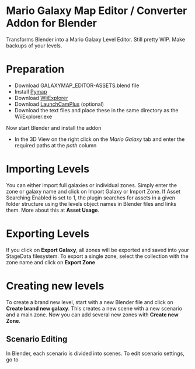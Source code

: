 # Mario Galaxy Map Editor / Converter Addon for Blender
Transforms Blender into a Mario Galaxy Level Editor.
Still pretty WIP. Make backups of your levels.

# Preparation

- Download GALAXYMAP_EDITOR-ASSETS.blend file
- Install [Pymap](https://github.com/SunakazeKun/pyjmap)
- Download [WiiExplorer](https://github.com/SuperHackio/WiiExplorer)
- Download [LaunchCamPlus](https://github.com/SuperHackio/LaunchCamPlus) (optional)
- Download the text files and place these in the same directory as the WiiExplorer.exe

Now start Blender and install the addon
- In the 3D View on the right click on the *Mario Galaxy* tab and enter the required paths at the *path* column

# Importing Levels

You can either import full galaxies or individual zones. Simply enter the zone or galaxy name and click on Import Galaxy or Import Zone.
If Asset Searching Enabled is set to 1, the plugin searches for assets in a given folder structure using the levels object names in Blender files and links them. More about this at **Asset Usage**.

# Exporting Levels

If you click on **Export Galaxy**, all zones will be exported and saved into your StageData filesystem. To export a single zone, select the collection with the zone name and click on **Export Zone**

# Creating new levels

To create a brand new level, start with a new Blender file and click on **Create brand new galaxy**. This creates a new scene with a new scenario and a main zone. Now you can add several new zones with **Create new Zone**.

## Scenario Editing

In Blender, each scenario is divided into scenes. To edit scenario settings, go to 
